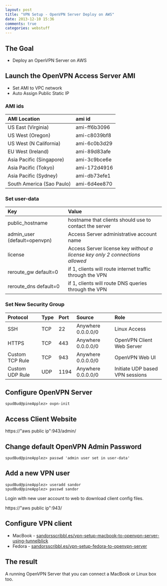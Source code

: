 ```yaml
---
layout: post
title: "VPN Setup - OpenVPN Server Deploy on AWS"
date: 2013-12-10 15:36
comments: true
categories: webstuff
---
```


## The Goal
- Deploy an OpenVPN Server on AWS

<!-- more -->

## Launch the OpenVPN Access Server AMI

- Set AMI to VPC network
- Auto Assign Public Static IP

### AMI ids

| AMI Location       | ami id         
|:-------------|:-------------
|US East (Virginia)| ami-ff6b3096
|US West (Oregon)| ami-c8039bf8
|US West (N California)| ami-6c0b3d29
|EU West (Ireland)| ami-89d83afe
|Asia Pacific (Singapore)| ami-3c9bce6e
|Asia Pacific (Tokyo)| ami-172d4916
|Asia Pacific (Sydney)| ami-db73efe1
|South America (Sao Paulo)| ami-6d4ee870 




### Set user-data

|Key|Value         
|:---|:----
|public_hostname    |hostname that clients should use to contact the server
|admin_user (default=openvpn)    |Access Server administrative account name
|license     |Access Server license key _without a license key only 2 connections allowed_
|reroute_gw default=0 |if 1, clients will route internet traffic through the VPN
|reroute_dns default=0 | if 1, clients will route DNS queries through the VPN


### Set New Security Group

|Protocol    |Type    | Port    |Source     |Role
|:---------|:------------|:---------|:------------|:-----------
|SSH    |TCP    |22    |Anywhere 0.0.0.0/0| Linux Access
|HTTPS    |TCP    |443    |Anywhere 0.0.0.0/0| OpenVPN Client Web Server
|Custom TCP Rule     |TCP     |943    |Anywhere 0.0.0.0/0| OpenVPN Web UI
|Custom UDP Rule     |UDP    |1194    |Anywhere 0.0.0.0/0| Initiate UDP based VPN sessions



## Configure OpenVPN Server


```
spudBud@pineApplez> ovpn-init
```

## Access Client Website

https://"aws public ip":943/admin/

## Change default OpenVPN Admin Password


```
spudBud@pineApplez> passwd 'admin user set in user-data'
```

## Add a new VPN user


```
spudBud@pineApplez> useradd sandor
spudBud@pineApplez> passwd sandor
```


Login with new user account to web to download client config files.

https://"aws public ip":943/

## Configure VPN client


- MacBook - [sandorsscribbl.es/vpn-setup-macbook-to-openvpn-server-using-tunnelblick](http://sandorsscribbl.es/vpn-setup-macbook-to-openvpn-server-using-tunnelblick/)
- Fedora  - [sandorsscribbl.es/vpn-setup-fedora-to-openvpn-server](http://sandorsscribbl.es/vpn-setup-fedora-to-openvpn-server/)



## The result

A running OpenVPN Server that you can connect a MacBook or Linux box too.